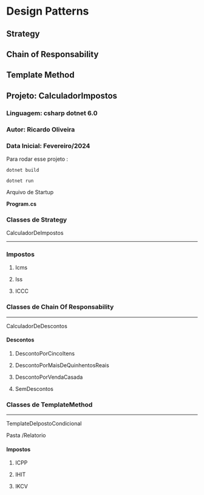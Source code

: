 ﻿# Design Patterns

## Strategy

## Chain of Responsability 

## Template Method


## Projeto: CalculadorImpostos

### Linguagem: csharp dotnet 6.0

### Autor: Ricardo Oliveira

### Data Inicial: Fevereiro/2024


Para rodar esse projeto : 

`dotnet build`

`dotnet run`

Arquivo de Startup

**Program.cs**


### Classes de Strategy

CalculadorDeImpostos
___

### Impostos

1. Icms

2. Iss

3. ICCC



### Classes de Chain Of Responsability
___

CalculadorDeDescontos

#### Descontos

1. DescontoPorCincoItens

2. DescontoPorMaisDeQuinhentosReais

3. DescontoPorVendaCasada

4. SemDescontos


### Classes de TemplateMethod

---

TemplateDeIpostoCondicional

Pasta /Relatorio

#### Impostos

1. ICPP

2. IHIT

3. IKCV


